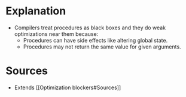 # Explanation
- Compilers treat procedures as black boxes and they do weak optimizations near them because:
	- Procedures can have side effects like altering global state.
	- Procedures may not return the same value for given arguments.
# Sources
- Extends [[Optimization blockers#Sources]]

